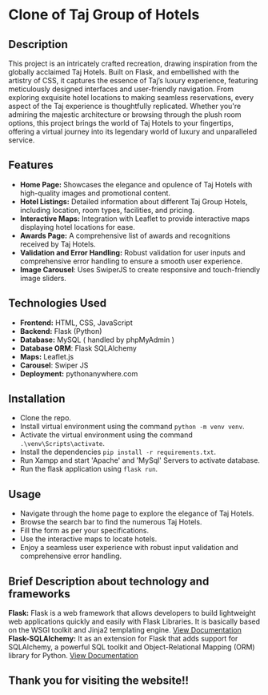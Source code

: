 # Clone of Taj Group of Hotels
## Description
This project is an intricately crafted recreation, drawing inspiration from the globally acclaimed Taj Hotels. Built on Flask, and embellished with the artistry of CSS, it captures the essence of Taj’s luxury experience, featuring meticulously designed interfaces and user-friendly navigation. From exploring exquisite hotel locations to making seamless reservations, every aspect of the Taj experience is thoughtfully replicated. Whether you're admiring the majestic architecture or browsing through the plush room options, this project brings the world of Taj Hotels to your fingertips, offering a virtual journey into its legendary world of luxury and unparalleled service.

## Features
- **Home Page:** Showcases the elegance and opulence of Taj Hotels with high-quality images and promotional content.
- **Hotel Listings:** Detailed information about different Taj Group Hotels, including location, room types, facilities, and pricing.
- **Interactive Maps:** Integration with Leaflet to provide interactive maps displaying hotel locations for ease.
- **Awards Page:** A comprehensive list of awards and recognitions received by Taj Hotels.
- **Validation and Error Handling:** Robust validation for user inputs and comprehensive error handling to ensure a smooth user experience.
- **Image Carousel**: Uses SwiperJS to create responsive and touch-friendly image sliders.

## Technologies Used
- **Frontend:** HTML, CSS, JavaScript
- **Backend:** Flask (Python)
- **Database:** MySQL ( handled by phpMyAdmin )
- **Database ORM**: Flask SQLAlchemy
- **Maps:** Leaflet.js
- **Carousel**: Swiper JS
- **Deployment:** pythonanywhere.com

## Installation
- Clone the repo.
- Install virtual environment using the command `python -m venv venv`.
- Activate the virtual environment using the command `.\venv\Scripts\activate`.
- Install the dependencies `pip install -r requirements.txt`.
- Run Xampp and start 'Apache' and 'MySql' Servers to activate database.
- Run the flask application using `flask run`.

## Usage
- Navigate through the home page to explore the elegance of Taj Hotels.
- Browse the search bar to find the numerous Taj Hotels.
- Fill the form as per your specifications.
- Use the interactive maps to locate hotels.
- Enjoy a seamless user experience with robust input validation and comprehensive error handling.

## Brief Description about technology and frameworks
**Flask:** Flask is a web framework that allows developers to build lightweight web applications quickly and easily with Flask Libraries. It is basically based on the WSGI toolkit and Jinja2 templating engine. [View Documentation](https://flask.palletsprojects.com/en/3.0.x/) <br>
**Flask-SQLAlchemy:** It as an extension for Flask that adds support for SQLAlchemy, a powerful SQL toolkit and Object-Relational Mapping (ORM) library for Python. [View Documentation](https://flask-sqlalchemy.palletsprojects.com/en/3.1.x/)

## Thank you for visiting the website!!
